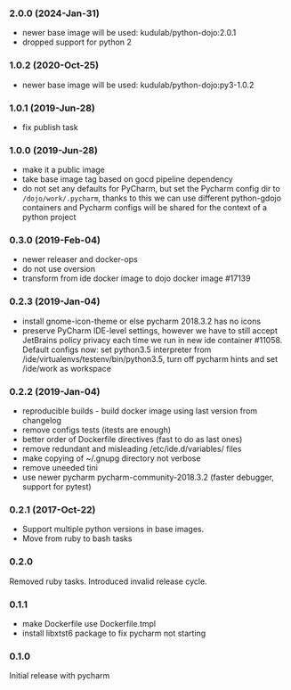 ### 2.0.0 (2024-Jan-31)

* newer base image will be used: kudulab/python-dojo:2.0.1
* dropped support for python 2

### 1.0.2 (2020-Oct-25)

* newer base image will be used: kudulab/python-dojo:py3-1.0.2

### 1.0.1 (2019-Jun-28)

* fix publish task

### 1.0.0 (2019-Jun-28)

* make it a public image
* take base image tag based on gocd pipeline dependency
* do not set any defaults for PyCharm, but set the Pycharm config dir to `/dojo/work/.pycharm`,
 thanks to this we can use different python-gdojo containers and Pycharm configs
  will be shared for the context of a python project

### 0.3.0 (2019-Feb-04)

* newer releaser and docker-ops
* do not use oversion
* transform from ide docker image to dojo docker image #17139

### 0.2.3 (2019-Jan-04)

* install gnome-icon-theme or else pycharm 2018.3.2 has no icons
* preserve PyCharm IDE-level settings, however we have to still accept JetBrains
 policy privacy each time we run in new ide container #11058. Default configs now:
 set python3.5 interpreter from /ide/virtualenvs/testenv/bin/python3.5,
 turn off pycharm hints and set /ide/work as workspace

### 0.2.2 (2019-Jan-04)

* reproducible builds - build docker image using last version from changelog
* remove configs tests (itests are enough)
* better order of Dockerfile directives (fast to do as last ones)
* remove redundant and misleading /etc/ide.d/variables/ files
* make copying of ~/.gnupg directory not verbose
* remove uneeded tini
* use newer pycharm pycharm-community-2018.3.2 (faster debugger, support for pytest)

### 0.2.1 (2017-Oct-22)

 * Support multiple python versions in base images.
 * Move from ruby to bash tasks

### 0.2.0

Removed ruby tasks.
Introduced invalid release cycle.

### 0.1.1

 * make Dockerfile use Dockerfile.tmpl
 * install libxtst6 package to fix pycharm not starting

### 0.1.0

Initial release with pycharm

